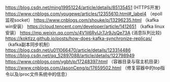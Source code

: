 https://blog.csdn.net/ming19951224/article/details/85135451  (HTTPS开发)
https://www.cnblogs.com/yougewe/articles/12355610.html#_label4 （epoll监视socket）
https://www.cnblogs.com/shouke/p/13296235.html （kafka win安装）
https://cloud.tencent.com/developer/article/1412651  （kafka linux安装）
https://mp.weixin.qq.com/s/4V1jI6RylJr7Jr9JsQe73A  (消息队列比较)
https://koktlzz.github.io/posts/how-does-kafka-synchronize-replicas/  （kafka副本同步机制）
https://blog.csdn.net/u011066470/article/details/123314486
https://blog.csdn.net/qq_52897088/article/details/122798949
https://www.cnblogs.com/ygbh/p/17248397.html （容器目录与宿主机目录）
https://www.cnblogs.com/JasonCeng/p/17659502.html  （修复容器中的top指令以及/proc文件系统中的信息）
